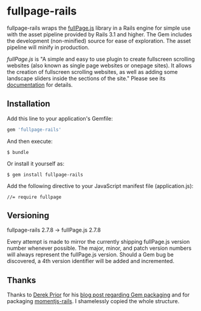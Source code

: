 # fullpage-rails

fullpage-rails wraps the [fullPage.js](http://alvarotrigo.com/fullPage/) 
library in a Rails engine for simple use with the asset pipeline provided by
Rails 3.1 and higher. The Gem includes the development (non-minified) source
for ease of exploration. The asset pipeline will minify in production.

*fullPage.js* is "A simple and easy to use plugin to create fullscreen
scrolling websites (also known as single page websites or onepage sites). It 
allows the creation of fullscreen scrolling websites, as well as adding some 
landscape sliders inside the sections of the site."
Please see its
[documentation](https://github.com/alvarotrigo/fullPage.js) for
details.


## Installation

Add this line to your application's Gemfile:

```ruby
gem 'fullpage-rails'
```

And then execute:

    $ bundle

Or install it yourself as:

    $ gem install fullpage-rails

Add the following directive to your JavaScript manifest file (application.js):

    //= require fullpage


## Versioning

fullpage-rails 2.7.8 -> fullPage.js 2.7.8

Every attempt is made to mirror the currently shipping fullPage.js version
number whenever possible. The major, minor, and patch version numbers will
always represent the fullPage.js version. Should a Gem bug be discovered, a 4th
version identifier will be added and incremented.


## Thanks

Thanks to [Derek Prior](https://github.com/derekprior) for his
[blog post regarding Gem packaging](http://www.prioritized.net/blog/gemify-assets-for-rails)
and for packaging [momentjs-rails](https://github.com/derekprior/momentjs-rails).
I shamelessly copied the whole structure.
